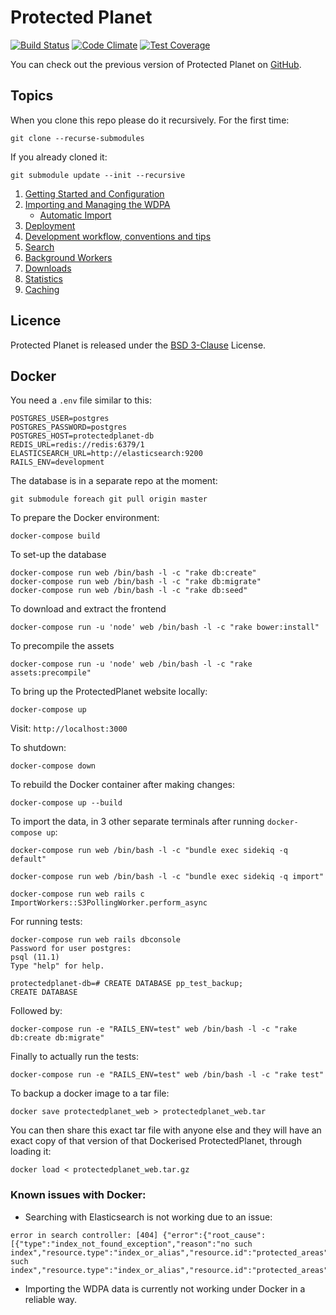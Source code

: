 # Protected Planet

[![Build Status](https://travis-ci.org/unepwcmc/ProtectedPlanet.svg)](https://travis-ci.org/unepwcmc/ProtectedPlanet)
[![Code Climate](https://codeclimate.com/repos/539b16466956806b20010ddc/badges/e90cf6ba84f66503705c/gpa.svg)](https://codeclimate.com/repos/539b16466956806b20010ddc/feed)
[![Test Coverage](https://codeclimate.com/repos/539b16466956806b20010ddc/badges/e90cf6ba84f66503705c/coverage.svg)](https://codeclimate.com/repos/539b16466956806b20010ddc/feed)

You can check out the previous version of Protected Planet on
[GitHub](https://github.com/unepwcmc/ppe).

## Topics

When you clone this repo please do it recursively. For the first time:
```
git clone --recurse-submodules
```

If you already cloned it:
```
git submodule update --init --recursive
```

1. [Getting Started and Configuration](docs/installation.md)
2. [Importing and Managing the WDPA](docs/wdpa.md)
    * [Automatic Import](docs/automatic_import.md)
3. [Deployment](docs/deployment.md)
4. [Development workflow, conventions and tips](docs/workflow.md)
5. [Search](docs/search.md)
6. [Background Workers](docs/workers.md)
7. [Downloads](docs/downloads.md)
8. [Statistics](docs/statistics.md)
9. [Caching](docs/caching.md)

## Licence

Protected Planet is released under the [BSD
3-Clause](http://opensource.org/licenses/BSD-3-Clause) License.

## Docker

You need a `.env` file similar to this:

```
POSTGRES_USER=postgres
POSTGRES_PASSWORD=postgres
POSTGRES_HOST=protectedplanet-db
REDIS_URL=redis://redis:6379/1
ELASTICSEARCH_URL=http://elasticsearch:9200
RAILS_ENV=development
```

The database is in a separate repo at the moment:
```
git submodule foreach git pull origin master
```

To prepare the Docker environment:
```
docker-compose build
```

To set-up the database
```
docker-compose run web /bin/bash -l -c "rake db:create"
docker-compose run web /bin/bash -l -c "rake db:migrate"
docker-compose run web /bin/bash -l -c "rake db:seed"
```

To download and extract the frontend
```
docker-compose run -u 'node' web /bin/bash -l -c "rake bower:install"
```

To precompile the assets
```
docker-compose run -u 'node' web /bin/bash -l -c "rake assets:precompile"
```

To bring up the ProtectedPlanet website locally:
```
docker-compose up
```

Visit: `http://localhost:3000`

To shutdown:
```
docker-compose down
```

To rebuild the Docker container after making changes:
```
docker-compose up --build
```

To import the data, in 3 other separate terminals after running `docker-compose up`:
```
docker-compose run web /bin/bash -l -c "bundle exec sidekiq -q default"
```

```
docker-compose run web /bin/bash -l -c "bundle exec sidekiq -q import"
```

```
docker-compose run web rails c
ImportWorkers::S3PollingWorker.perform_async
```

For running tests:
```
docker-compose run web rails dbconsole
Password for user postgres:
psql (11.1)
Type "help" for help.

protectedplanet-db=# CREATE DATABASE pp_test_backup;
CREATE DATABASE
```

Followed by:
```
docker-compose run -e "RAILS_ENV=test" web /bin/bash -l -c "rake db:create db:migrate"
```

Finally to actually run the tests:
```
docker-compose run -e "RAILS_ENV=test" web /bin/bash -l -c "rake test"
```

To backup a docker image to a tar file:
```
docker save protectedplanet_web > protectedplanet_web.tar
```

You can then share this exact tar file with anyone else and they will have an exact copy of that version of that Dockerised ProtectedPlanet, through loading it:

```
docker load < protectedplanet_web.tar.gz
```

### Known issues with Docker:

- Searching with Elasticsearch is not working due to an issue:
```
error in search controller: [404] {"error":{"root_cause":[{"type":"index_not_found_exception","reason":"no such index","resource.type":"index_or_alias","resource.id":"protected_areas","index_uuid":"_na_","index":"protected_areas"}],"type":"index_not_found_exception","reason":"no such index","resource.type":"index_or_alias","resource.id":"protected_areas","index_uuid":"_na_","index":"protected_areas"},"status":404}
```

- Importing the WDPA data is currently not working under Docker in a reliable way.
